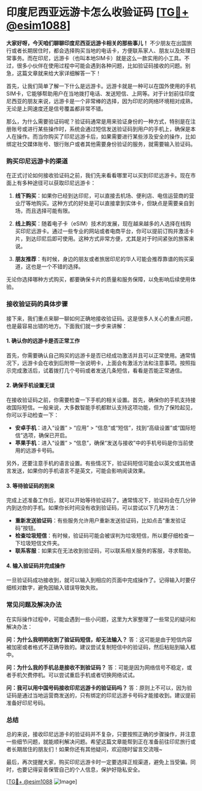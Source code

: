 # 印度尼西亚远游卡怎么收验证码 [[TG💪+ @esim1088](https://t.me/s/esim1088)]

**大家好呀，今天咱们聊聊印度尼西亚远游卡相关的那些事儿！** 不少朋友在出国旅行或者长期居住时，都会选择购买当地的电话卡，方便联系家人、朋友以及处理日常事务。而在印尼，远游卡（也叫本地SIM卡）就是这么一款实用的小工具。不过，很多小伙伴在使用过程中可能会遇到各种问题，比如验证码接收的问题。别急，这篇文章就来给大家详细解答一下！

首先，让我们简单了解一下什么是远游卡。远游卡就是一种可以在国外使用的手机SIM卡，它能够帮助用户在当地拨打电话、发送短信、上网等。对于计划前往印度尼西亚的朋友来说，远游卡是一个非常棒的选择，因为印尼的网络环境相对成熟，无论是上网速度还是信号覆盖都非常不错。

那么，为什么需要验证码呢？验证码通常是用来验证身份的一种方式，特别是在注册账号或进行某些操作时，系统会通过短信发送验证码到用户的手机上，确保是本人在操作。而当你购买了印尼远游卡后，如果需要进行某些涉及安全的操作，比如绑定社交媒体账号、银行账户或者其他需要身份验证的服务，就需要输入验证码。

### **购买印尼远游卡的渠道**

在正式讨论如何接收验证码之前，我们先来看看哪里可以买到印尼远游卡。现在市面上有多种途径可以获取印尼远游卡：

1. **线下购买**：如果你已经到达印尼，可以直接去机场、便利店、电信运营商的营业厅等地购买。这种方式的好处是可以直接拿到实体卡，但缺点是需要亲自到场，而且选择可能有限。

2. **线上购买**：随着电子卡（eSIM）技术的发展，现在越来越多的人选择在线购买印尼远游卡。通过一些专业的网站或者电商平台，你可以提前订购并激活卡片，到达印尼后即可使用。这种方式非常方便，尤其是对于时间紧张的旅客来说。

3. **朋友推荐**：有时候，身边的朋友或者旅居印尼的华人可能会推荐靠谱的购买渠道，这也是一个不错的选择。

无论你选择哪种方式购买，都要确保卡片的质量和服务保障，以免影响后续使用体验。

### **接收验证码的具体步骤**

接下来，我们重点来聊一聊如何正确地接收验证码。这是很多人关心的重点问题，也是最容易出错的地方。下面我们就一步步来讲解：

#### **1. 确认你的远游卡是否正常工作**

首先，你需要确认自己购买的远游卡是否已经成功激活并且可以正常使用。通常情况下，远游卡会在收到后附带一张说明卡，上面会有激活方法和注意事项。按照指示完成激活后，试着拨打几个号码或者发送几条短信，看看是否能正常通信。

#### **2. 确保手机设置无误**

在接收验证码之前，你需要检查一下手机的相关设置。首先，确保你的手机支持接收国际短信。一般来说，大多数智能手机都默认支持这项功能，但为了保险起见，你可以手动检查一下：

- **安卓手机**：进入“设置” > “应用” > “信息”或“短信”，找到“高级设置”或“国际短信”选项，确保已开启。
- **苹果手机**：进入“设置” > “信息”，确保“发送与接收”中的手机号码是你当前使用的远游卡号码。

另外，还要注意手机的语言设置。有些情况下，验证码短信可能会以英文或其他语言发送，如果你的手机语言不是英文，可能会影响阅读效果。

#### **3. 等待验证码的到来**

完成上述准备工作后，就可以开始等待验证码了。通常情况下，验证码会在几分钟内到达你的手机。如果你长时间没有收到验证码，可以尝试以下几种方法：

- **重新发送验证码**：有些服务允许用户重新发送验证码，比如点击“重发验证码”按钮。
- **检查垃圾短信**：有时候，验证码可能会被误判为垃圾短信，所以要仔细检查一下垃圾短信文件夹。
- **联系客服**：如果实在无法收到验证码，可以联系相关服务的客服，寻求帮助。

#### **4. 输入验证码并完成操作**

一旦验证码成功接收到，就可以输入到相应的页面中完成操作了。记得输入时要仔细核对数字，避免因输入错误导致失败。

### **常见问题及解决办法**

在实际操作过程中，可能会遇到一些小问题，这里为大家整理了一些常见的疑问和解决办法：

**问：为什么我明明收到了验证码短信，却无法输入？**
答：这可能是由于短信内容被加密或者格式不正确导致的。建议尝试复制短信中的验证码，然后粘贴到输入框中。

**问：为什么我的手机总是接收不到验证码？**
答：可能是因为网络信号不稳定，或者手机欠费停机。可以尝试重启手机或者切换网络试试。

**问：我可以用中国号码接收印尼远游卡的验证码吗？**
答：原则上不可以，因为验证码是通过当地运营商发送的，只有绑定的印尼远游卡号码才能接收到。建议提前准备好印尼号码。

### **总结**

总的来说，接收印尼远游卡的验证码并不复杂，只要按照正确的步骤操作，并注意一些细节问题，就能顺利解决问题。希望这篇文章能帮到正在准备前往印尼旅行或者长期居住的朋友们！如果你还有其他疑问，欢迎随时留言交流哦~

最后，再次提醒大家，购买印尼远游卡时一定要选择正规渠道，避免上当受骗。同时，也要记得妥善保管自己的个人信息，保护好隐私安全。

[[TG💪+ @esim1088](https://t.me/s/esim1088) ![Image](https://i.postimg.cc/4NQfJmqS/Snipaste-2025-05-13-00-14-12.png)]